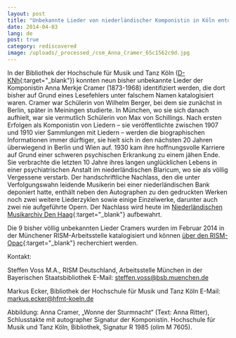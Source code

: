 ```yaml
---
layout: post
title: "Unbekannte Lieder von niederländischer Komponistin in Köln entdeckt"
date: 2014-04-03
lang: de
post: true
category: rediscovered
image: /uploads/_processed_/csm_Anna_Cramer_65c1562c9d.jpg
---
```



In der Bibliothek der Hochschule für Musik und Tanz Köln ([D-KNh](http://opac.rism.info/index.php?id=6&tx_bsbsearch_pi1%5Bsmode%5D=advanced&L=&tx_bsbsearch_pi1%5Bfield%5D%5B0%5D=ssiglum&tx_bsbsearch_pi1%5Bquery%5D%5B0%5D=D-KNh&tx_bsbsearch_pi1%5Bfield%5D%5B1%5D=sauthor&tx_bsbsearch_pi1%5Bquery%5D%5B1%5D=&tx_bsbsearch_pi1%5Bfield%5D%5B2%5D=stitle&tx_bsbsearch_pi1%5Bquery%5D%5B2%5D=&tx_bsbsearch_pi1%5Bsubmit_button%5D=Suche){:target="_blank"}) konnten neun bisher unbekannte Lieder der Komponistin Anna Merkje Cramer (1873-1968) identifiziert werden, die dort bisher auf Grund eines Lesefehlers unter falschem Namen katalogisiert waren. Cramer war Schülerin von Wilhelm Berger, bei dem sie zunächst in Berlin, später in Meiningen studierte. In München, wo sie sich danach aufhielt, war sie vermutlich Schülerin von Max von Schillings. Nach ersten Erfolgen als Komponistin von Liedern – sie veröffentlichte zwischen 1907 und 1910 vier Sammlungen mit Liedern – werden die biographischen Informationen immer dürftiger, sie hielt sich in den nächsten 20 Jahren überwiegend in Berlin und Wien auf. 1930 kam ihre hoffnungsvolle Karriere auf Grund einer schweren psychischen Erkrankung zu einem jähen Ende. Sie verbrachte die letzten 10 Jahre ihres langen unglücklichen Lebens in einer psychiatrischen Anstalt im niederländischen Blaricum, wo sie als völlig Vergessene verstarb. Der handschriftliche Nachlass, den die unter Verfolgungswahn leidende Musikerin bei einer niederländischen Bank deponiert hatte, enthält neben den Autographen zu den gedruckten Werken noch zwei weitere Liederzyklen sowie einige Einzelwerke, darunter auch zwei nie aufgeführte Opern. Der Nachlass wird heute im [Niederländischen Musikarchiv Den Haag](http://www.nederlandsmuziekinstituut.nl/en/collections/304){:target="_blank"} aufbewahrt.

Die 9 bisher völlig unbekannten Lieder Cramers wurden im Februar 2014 in der Münchener RISM-Arbeitsstelle katalogisiert und können [über den RISM-Opac](http://opac.rism.info/index.php?id=6&tx_bsbsearch_pi1%5Bsmode%5D=advanced&L=0&tx_bsbsearch_pi1%5Bfield%5D%5B0%5D=ssiglum&tx_bsbsearch_pi1%5Bquery%5D%5B0%5D=D-KNh&tx_bsbsearch_pi1%5Bfield%5D%5B1%5D=sauthor&tx_bsbsearch_pi1%5Bquery%5D%5B1%5D=Cramer%2C+Anna+Merkje&tx_bsbsearch_pi1%5Bfield%5D%5B2%5D=stitle&tx_bsbsearch_pi1%5Bquery%5D%5B2%5D=&tx_bsbsearch_pi1%5Bsubmit_button%5D=Suche){:target="_blank"} recherchiert werden.



Kontakt:

Steffen Voss M.A., RISM Deutschland, Arbeitsstelle München in der Bayerischen Staatsbibliothek
E-Mail: [steffen.voss@bsb.muenchen.de](mailto:steffen.voss@bsb.muenchen.de)

Markus Ecker, Bibliothek der Hochschule für Musik und Tanz Köln
E-Mail: [markus.ecker@hfmt-koeln.de](mailto:markus.ecker@hfmt-koeln.de)



Abbildung: Anna Cramer, „Wonne der Sturmnacht“ (Text: Anna Ritter), Schlusstakte mit autographer Signatur der Komponistin. Hochschule für Musik und Tanz Köln, Bibliothek, Signatur R 1985 (olim M 7605).